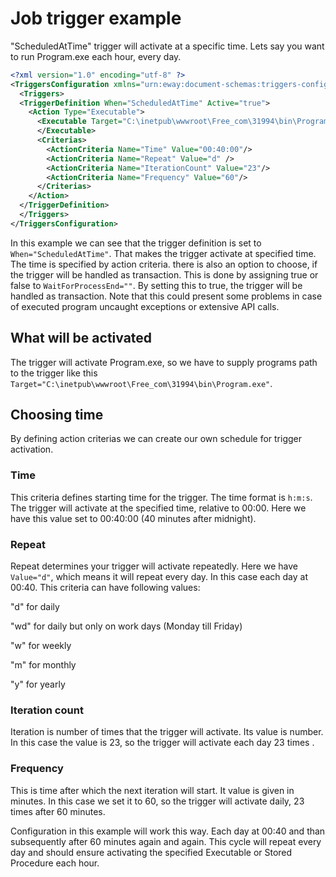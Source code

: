 # Job trigger example
"ScheduledAtTime" trigger will activate at a specific time. Lets say you want to run Program.exe each hour, every day.

```xml
<?xml version="1.0" encoding="utf-8" ?>
<TriggersConfiguration xmlns="urn:eway:document-schemas:triggers-configuration">
  <Triggers>
  <TriggerDefinition When="ScheduledAtTime" Active="true">
    <Action Type="Executable">
      <Executable Target="C:\inetpub\wwwroot\Free_com\31994\bin\Program.exe" WaitingType="WaitInTransaction">
      </Executable>
      <Criterias>
        <ActionCriteria Name="Time" Value="00:40:00"/>
        <ActionCriteria Name="Repeat" Value="d" />
        <ActionCriteria Name="IterationCount" Value="23"/>
        <ActionCriteria Name="Frequency" Value="60"/>
      </Criterias>
    </Action>
  </TriggerDefinition>
  </Triggers>
</TriggersConfiguration>
```
In this example we can see that the trigger definition is set to `When="ScheduledAtTime"`. That makes the trigger activate at specified time. The time is specified by action criteria.
there is also an option to choose, if the trigger will be handled as transaction. This is done by assigning true or false to `WaitForProcessEnd=""`. By setting this to true, the trigger will be handled as transaction. Note that this could present some problems in case of executed program uncaught exceptions or extensive API calls.

## What will be activated
The trigger will activate Program.exe, so we have to supply programs path to the trigger like this  `Target="C:\inetpub\wwwroot\Free_com\31994\bin\Program.exe"`.

## Choosing time
By defining action criterias we can create our own schedule for trigger activation.

### Time
This criteria defines starting time for the trigger. The time format is `h:m:s`. The trigger will activate at the specified time, relative to 00:00. Here we have this value set to 00:40:00 (40 minutes after midnight).

### Repeat
Repeat determines your trigger will activate repeatedly. Here we have `Value="d"`, which means it will repeat every day. In this case each day at 00:40. This criteria can have following values:

"d" for daily

"wd" for daily but only on work days (Monday till Friday)

"w" for weekly

"m" for monthly

"y" for yearly


### Iteration count
Iteration is number of times that the trigger will activate. Its value is number. In this case the value is 23, so the trigger will activate each day  23 times . 
 
### Frequency
This is time after which the next iteration will start. It value is given in minutes. In this case we set it to 60, so the trigger will activate daily, 23 times after 60 minutes.

Configuration in this example will work this way. Each day at 00:40 and than subsequently after 60 minutes again and again. This cycle will repeat every day and should ensure activating the specified Executable or Stored Procedure each hour.